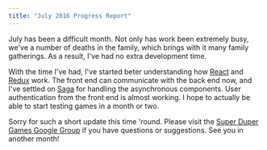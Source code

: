 ```yaml
---
title: "July 2016 Progress Report"
---
```


July has been a difficult month. Not only has work been extremely busy, we've a number of deaths in the family, which brings with it many family gatherings. As a result, I've had no extra development time.

With the time I've had, I've started beter understanding how [React](https://facebook.github.io/react/) and [Redux](http://redux.js.org/) work. The front end can communicate with the back end now, and I've settled on [Saga](https://yelouafi.github.io/redux-saga/docs/introduction/index.html) for handling the asynchronous components. User authentication from the front end is almost working. I hope to actually be able to start testing games in a month or two.

Sorry for such a short update this time 'round. Please visit the [Super Duper Games Google Group](https://groups.google.com/forum/#!forum/superdupergames) if you have questions or suggestions. See you in another month!
